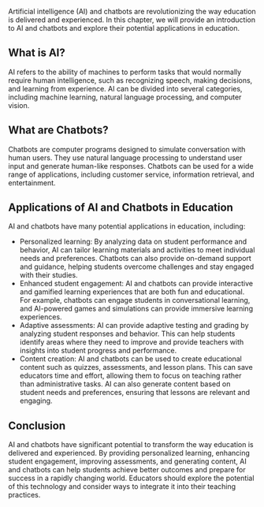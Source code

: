 
Artificial intelligence (AI) and chatbots are revolutionizing the way education is delivered and experienced. In this chapter, we will provide an introduction to AI and chatbots and explore their potential applications in education.

What is AI?
-----------

AI refers to the ability of machines to perform tasks that would normally require human intelligence, such as recognizing speech, making decisions, and learning from experience. AI can be divided into several categories, including machine learning, natural language processing, and computer vision.

What are Chatbots?
------------------

Chatbots are computer programs designed to simulate conversation with human users. They use natural language processing to understand user input and generate human-like responses. Chatbots can be used for a wide range of applications, including customer service, information retrieval, and entertainment.

Applications of AI and Chatbots in Education
--------------------------------------------

AI and chatbots have many potential applications in education, including:

* Personalized learning: By analyzing data on student performance and behavior, AI can tailor learning materials and activities to meet individual needs and preferences. Chatbots can also provide on-demand support and guidance, helping students overcome challenges and stay engaged with their studies.
* Enhanced student engagement: AI and chatbots can provide interactive and gamified learning experiences that are both fun and educational. For example, chatbots can engage students in conversational learning, and AI-powered games and simulations can provide immersive learning experiences.
* Adaptive assessments: AI can provide adaptive testing and grading by analyzing student responses and behavior. This can help students identify areas where they need to improve and provide teachers with insights into student progress and performance.
* Content creation: AI and chatbots can be used to create educational content such as quizzes, assessments, and lesson plans. This can save educators time and effort, allowing them to focus on teaching rather than administrative tasks. AI can also generate content based on student needs and preferences, ensuring that lessons are relevant and engaging.

Conclusion
----------

AI and chatbots have significant potential to transform the way education is delivered and experienced. By providing personalized learning, enhancing student engagement, improving assessments, and generating content, AI and chatbots can help students achieve better outcomes and prepare for success in a rapidly changing world. Educators should explore the potential of this technology and consider ways to integrate it into their teaching practices.
